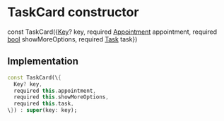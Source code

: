 


# TaskCard constructor






const
TaskCard(\{[Key](https://api.flutter.dev/flutter/foundation/Key-class.html)? key, required [Appointment](https://pub.dev/documentation/syncfusion_flutter_calendar/20.4.54/calendar/Appointment-class.html) appointment, required [bool](https://api.flutter.dev/flutter/dart-core/bool-class.html) showMoreOptions, required [Task](../../models_task_task_model/Task-class.md) task\})





## Implementation

```dart
const TaskCard(\{
  Key? key,
  required this.appointment,
  required this.showMoreOptions,
  required this.task,
\}) : super(key: key);
```







